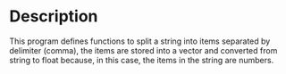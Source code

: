 # Description
This program defines functions to split a string into items separated by delimiter (comma), the items are stored into a vector and converted from string to float
because, in this case, the items in the string are numbers.
